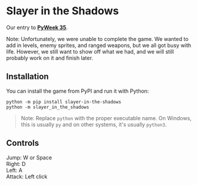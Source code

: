 # Slayer in the Shadows

Our entry to **[PyWeek 35](https://pyweek.org)**.

Note: Unfortunately, we were unable to complete the game. We wanted to add in levels, enemy sprites, and ranged weapons,
but we all got busy with life. However, we still want to show off what we had, and we will still probably work on it and
finish later.

## Installation

You can install the game from PyPI and run it with Python:

```commandline
python -m pip install slayer-in-the-shadows
python -m slayer_in_the_shadows
```

> Note: Replace `python` with the proper executable name. On Windows, this is usually `py` and on other systems, it's
> usually `python3`.

## Controls

Jump: W or Space  
Right: D  
Left: A  
Attack: Left click  
